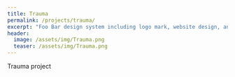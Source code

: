 ```yaml
---
title: Trauma
permalink: /projects/trauma/
excerpt: "Foo Bar design system including logo mark, website design, and branding applications."
header:
  image: /assets/img/Trauma.png
  teaser: /assets/img/Trauma.png
---
```


Trauma project
